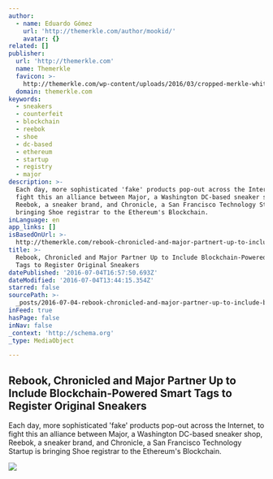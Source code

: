 ```yaml
---
author:
  - name: Eduardo Gómez
    url: 'http://themerkle.com/author/mookid/'
    avatar: {}
related: []
publisher:
  url: 'http://themerkle.com'
  name: Themerkle
  favicon: >-
    http://themerkle.com/wp-content/uploads/2016/03/cropped-merkle-white-1-192x192.png
  domain: themerkle.com
keywords:
  - sneakers
  - counterfeit
  - blockchain
  - reebok
  - shoe
  - dc-based
  - ethereum
  - startup
  - registry
  - major
description: >-
  Each day, more sophisticated 'fake' products pop-out across the Internet, to
  fight this an alliance between Major, a Washington DC-based sneaker shop,
  Reebok, a sneaker brand, and Chronicle, a San Francisco Technology Startup is
  bringing Shoe registrar to the Ethereum's Blockchain.
inLanguage: en
app_links: []
isBasedOnUrl: >-
  http://themerkle.com/rebook-chronicled-and-major-partnert-up-to-include-blockchain-powered-smart-tags-to-register-original-sneakers/
title: >-
  Rebook, Chronicled and Major Partner Up to Include Blockchain-Powered Smart
  Tags to Register Original Sneakers
datePublished: '2016-07-04T16:57:50.693Z'
dateModified: '2016-07-04T13:44:15.354Z'
starred: false
sourcePath: >-
  _posts/2016-07-04-rebook-chronicled-and-major-partner-up-to-include-blockchai.md
inFeed: true
hasPage: false
inNav: false
_context: 'http://schema.org'
_type: MediaObject

---
```

<article style=""><h1>Rebook, Chronicled and Major Partner Up to Include Blockchain-Powered Smart Tags to Register Original Sneakers</h1><p>Each day, more sophisticated 'fake' products pop-out across the Internet, to fight this an alliance between Major, a Washington DC-based sneaker shop, Reebok, a sneaker brand, and Chronicle, a San Francisco Technology Startup is bringing Shoe registrar to the Ethereum's Blockchain.</p><img src="http://www.chronicled.com/img/platform-overview.png" /></article>